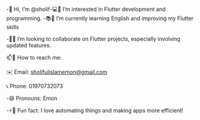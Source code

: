 -👋 Hi, I’m @sholif-💻👀 I’m interested in Flutter development and programming.
-📚🌱 I’m currently learning English and improving my Flutter skills

-🤝💞️ I’m looking to collaborate on Flutter projects, especially involving updated features.

📫📩 How to reach me:

✉️ Email: sholifulislamemon@gmail.com

📞 Phone: 01970732073


-😄 Pronouns: Emon

-⚡🚀 Fun fact: I love automating things and making apps more efficient!

<!---
sholif/sholif is a ✨ special ✨ repository because its `README.md` (this file) appears on your GitHub profile.
You can click the Preview link to take a look at your changes.
--->
